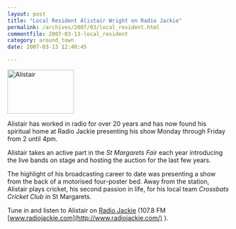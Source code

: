 ```yaml
---
layout: post
title: "Local Resident Alistair Wright on Radio Jackie"
permalink: /archives/2007/03/local_resident.html
commentfile: 2007-03-13-local_resident
category: around_town
date: 2007-03-13 12:40:45

---
```


<a href="/assets/images/2007/alistair2.jpg"><img src="/assets/images/2007/alistair2-thumb.jpg" width="150" height="99" alt="Alistair" class="photo right" /></a>

Alistair has worked in radio for over 20 years and has now found his spiritual home at Radio Jackie presenting his show Monday through Friday from 2 until 4pm.

Alistair takes an active part in the *St Margarets Fair* each year introducing the live bands on stage and hosting the auction for the last few years.

The highlight of his broadcasting career to date was presenting a show from the back of a motorised four-poster bed. Away from the station, Alistair plays cricket, his second passion in life, for his local team *Crossbats Cricket Club* in St Margarets.

Tune in and listen to Alistair on [Radio Jackie](https://stmargarets.london/directory/other/200703140618) (107.8 FM [www.radiojackie.com](http://www.radiojackie.com/) ).
